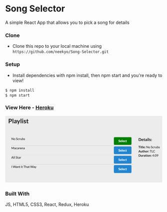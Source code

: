 # Song Selector

A simple React App that allows you to pick a song for details

### Clone

- Clone this repo to your local machine using `https://github.com/neekyo/Song-Selector.git`

### Setup

- Install dependencies with npm install, then npm start and you're ready to view!

```shell
$ npm install
$ npm start
```

### View Here - [Heroku](https://songs-selector.herokuapp.com/)

<img src= "https://github.com/neekyo/Song-Selector/blob/master/src/assets/preview.png">

### Built With
JS, HTML5, CSS3, React, Redux, Heroku
